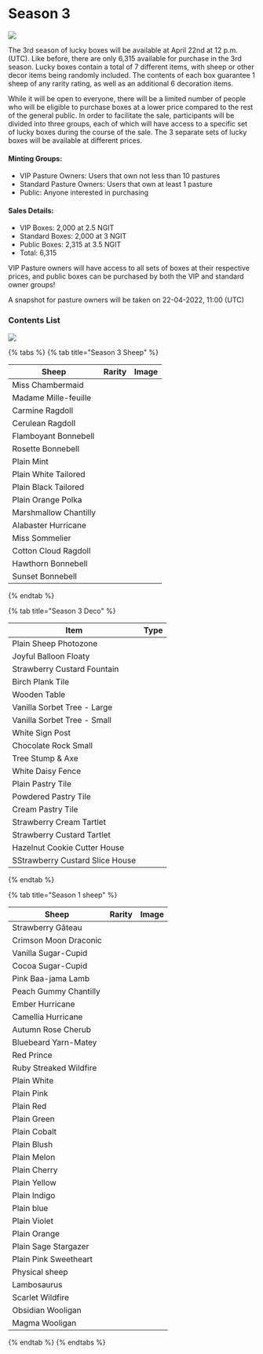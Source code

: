 # Season 3

![](<../../.gitbook/assets/season3 lucky box.png>)

The 3rd season of lucky boxes will be available at April 22nd at 12 p.m. (UTC). Like before, there are only 6,315 available for purchase in the 3rd season. Lucky boxes contain a total of 7 different items, with sheep or other decor items being randomly included. The contents of each box guarantee 1 sheep of any rarity rating, as well as an additional 6 decoration items.

While it will be open to everyone, there will be a limited number of people who will be eligible to purchase boxes at a lower price compared to the rest of the general public. In order to facilitate the sale, participants will be divided into three groups, each of which will have access to a specific set of lucky boxes during the course of the sale. The 3 separate sets of lucky boxes will be available at different prices.

#### **Minting Groups:**

* VIP Pasture Owners: Users that own not less than 10 pastures
* Standard Pasture Owners: Users that own at least 1 pasture
* Public: Anyone interested in purchasing

#### **Sales Details:**

* VIP Boxes: 2,000 at 2.5 NGIT
* Standard Boxes: 2,000 at 3 NGIT
* Public Boxes: 2,315 at 3.5 NGIT
* Total: 6,315

VIP Pasture owners will have access to all sets of boxes at their respective prices, and public boxes can be purchased by both the VIP and standard owner groups!

A snapshot for pasture owners will be taken on 22-04-2022, 11:00 (UTC)



### Contents List

![](<../../.gitbook/assets/Season3 luckybox.png>)

{% tabs %}
{% tab title="Season 3 Sheep" %}


<table><thead><tr><th>Sheep</th><th data-type="select">Rarity</th><th align="center">Image</th></tr></thead><tbody><tr><td>Miss Chambermaid</td><td></td><td align="center"><img src="../../.gitbook/assets/1012.png" alt=""></td></tr><tr><td>Madame Mille-feuille</td><td></td><td align="center"><img src="../../.gitbook/assets/2518 (1).png" alt=""></td></tr><tr><td>Carmine Ragdoll</td><td></td><td align="center"><img src="../../.gitbook/assets/1109.png" alt=""></td></tr><tr><td>Cerulean Ragdoll</td><td></td><td align="center"><img src="../../.gitbook/assets/1110 (1).png" alt=""></td></tr><tr><td>Flamboyant Bonnebell</td><td></td><td align="center"><img src="../../.gitbook/assets/2513 (1).png" alt=""></td></tr><tr><td>Rosette Bonnebell</td><td></td><td align="center"><img src="../../.gitbook/assets/2517.png" alt=""></td></tr><tr><td>Plain Mint</td><td></td><td align="center"><img src="../../.gitbook/assets/110.png" alt=""></td></tr><tr><td>Plain White Tailored</td><td></td><td align="center"><img src="../../.gitbook/assets/128.png" alt=""></td></tr><tr><td>Plain Black Tailored</td><td></td><td align="center"><img src="../../.gitbook/assets/130.png" alt=""></td></tr><tr><td>Plain Orange Polka</td><td></td><td align="center"><img src="../../.gitbook/assets/144.png" alt=""></td></tr><tr><td>Marshmallow Chantilly</td><td></td><td align="center"><img src="../../.gitbook/assets/200.png" alt=""></td></tr><tr><td>Alabaster Hurricane</td><td></td><td align="center"><img src="../../.gitbook/assets/300.png" alt=""></td></tr><tr><td>Miss Sommelier</td><td></td><td align="center"><img src="../../.gitbook/assets/1010.png" alt=""></td></tr><tr><td>Cotton Cloud Ragdoll</td><td></td><td align="center"><img src="../../.gitbook/assets/1100.png" alt=""></td></tr><tr><td>Hawthorn Bonnebell</td><td></td><td align="center"><img src="../../.gitbook/assets/2500.png" alt=""></td></tr><tr><td>Sunset Bonnebell</td><td></td><td align="center"><img src="../../.gitbook/assets/2504.png" alt=""></td></tr></tbody></table>
{% endtab %}

{% tab title="Season 3 Deco" %}


<table><thead><tr><th>Item</th><th data-type="select">Type</th></tr></thead><tbody><tr><td>Plain Sheep Photozone</td><td></td></tr><tr><td>Joyful Balloon Floaty</td><td></td></tr><tr><td>Strawberry Custard Fountain</td><td></td></tr><tr><td>Birch Plank Tile</td><td></td></tr><tr><td>Wooden Table</td><td></td></tr><tr><td>Vanilla Sorbet Tree - Large</td><td></td></tr><tr><td>Vanilla Sorbet Tree - Small</td><td></td></tr><tr><td>White Sign Post</td><td></td></tr><tr><td>Chocolate Rock Small</td><td></td></tr><tr><td>Tree Stump &#x26; Axe</td><td></td></tr><tr><td>White Daisy Fence</td><td></td></tr><tr><td>Plain Pastry Tile</td><td></td></tr><tr><td>Powdered Pastry Tile</td><td></td></tr><tr><td>Cream Pastry Tile</td><td></td></tr><tr><td>Strawberry Cream Tartlet</td><td></td></tr><tr><td>Strawberry Custard Tartlet</td><td></td></tr><tr><td>Hazelnut Cookie Cutter House</td><td></td></tr><tr><td>SStrawberry Custard Slice House</td><td></td></tr></tbody></table>
{% endtab %}

{% tab title="Season 1 sheep" %}
<table><thead><tr><th>Sheep</th><th data-type="select">Rarity</th><th align="center">Image</th></tr></thead><tbody><tr><td>Strawberry Gâteau</td><td></td><td align="center"><img src="../../.gitbook/assets/image (12).png" alt=""></td></tr><tr><td>Crimson Moon Draconic</td><td></td><td align="center"><img src="../../.gitbook/assets/image (60).png" alt=""></td></tr><tr><td>Vanilla Sugar-Cupid</td><td></td><td align="center"><img src="../../.gitbook/assets/image (57).png" alt="" data-size="original"></td></tr><tr><td>Cocoa Sugar-Cupid</td><td></td><td align="center"><img src="../../.gitbook/assets/image (78).png" alt=""></td></tr><tr><td>Pink Baa-jama Lamb</td><td></td><td align="center"><img src="../../.gitbook/assets/image (59).png" alt=""></td></tr><tr><td>Peach Gummy Chantilly</td><td></td><td align="center"><img src="../../.gitbook/assets/image (91).png" alt=""></td></tr><tr><td>Ember Hurricane</td><td></td><td align="center"><img src="../../.gitbook/assets/image (41).png" alt=""></td></tr><tr><td>Camellia Hurricane</td><td></td><td align="center"><img src="../../.gitbook/assets/image (30).png" alt=""></td></tr><tr><td>Autumn Rose Cherub</td><td></td><td align="center"><img src="../../.gitbook/assets/image (36).png" alt=""></td></tr><tr><td>Bluebeard Yarn-Matey</td><td></td><td align="center"><img src="../../.gitbook/assets/image (76).png" alt=""></td></tr><tr><td>Red Prince</td><td></td><td align="center"><img src="../../.gitbook/assets/image (25).png" alt=""></td></tr><tr><td>Ruby Streaked Wildfire</td><td></td><td align="center"><img src="../../.gitbook/assets/image (71).png" alt=""></td></tr><tr><td>Plain White</td><td></td><td align="center"><img src="../../.gitbook/assets/image (53).png" alt=""></td></tr><tr><td>Plain Pink</td><td></td><td align="center"><img src="../../.gitbook/assets/image (42).png" alt=""></td></tr><tr><td>Plain Red</td><td></td><td align="center"><img src="../../.gitbook/assets/image (47).png" alt=""></td></tr><tr><td>Plain Green</td><td></td><td align="center"><img src="../../.gitbook/assets/image (124).png" alt=""></td></tr><tr><td>Plain Cobalt</td><td></td><td align="center"><img src="../../.gitbook/assets/image (50).png" alt=""></td></tr><tr><td>Plain Blush</td><td></td><td align="center"><img src="../../.gitbook/assets/image (103).png" alt=""></td></tr><tr><td>Plain Melon</td><td></td><td align="center"><img src="../../.gitbook/assets/image (69).png" alt=""></td></tr><tr><td>Plain Cherry</td><td></td><td align="center"><img src="../../.gitbook/assets/image (105).png" alt=""></td></tr><tr><td>Plain Yellow</td><td></td><td align="center"><img src="../../.gitbook/assets/image (66).png" alt=""></td></tr><tr><td>Plain Indigo</td><td></td><td align="center"><img src="../../.gitbook/assets/image (95).png" alt=""></td></tr><tr><td>Plain blue</td><td></td><td align="center"><img src="../../.gitbook/assets/image (126).png" alt=""></td></tr><tr><td>Plain Violet</td><td></td><td align="center"><img src="../../.gitbook/assets/image (16).png" alt=""></td></tr><tr><td>Plain Orange</td><td></td><td align="center"><img src="../../.gitbook/assets/image (14).png" alt=""></td></tr><tr><td>Plain Sage Stargazer</td><td></td><td align="center"><img src="../../.gitbook/assets/image (89).png" alt=""></td></tr><tr><td>Plain Pink Sweetheart</td><td></td><td align="center"><img src="../../.gitbook/assets/image (81).png" alt=""></td></tr><tr><td>Physical sheep</td><td></td><td align="center"><img src="../../.gitbook/assets/image (23).png" alt=""></td></tr><tr><td>Lambosaurus</td><td></td><td align="center"><img src="../../.gitbook/assets/image (112).png" alt=""></td></tr><tr><td>Scarlet Wildfire</td><td></td><td align="center"><img src="../../.gitbook/assets/image (67).png" alt=""></td></tr><tr><td>Obsidian Wooligan</td><td></td><td align="center"><img src="../../.gitbook/assets/image (131).png" alt=""></td></tr><tr><td>Magma Wooligan</td><td></td><td align="center"><img src="../../.gitbook/assets/image (45).png" alt=""></td></tr></tbody></table>
{% endtab %}
{% endtabs %}

